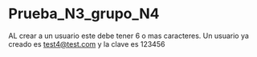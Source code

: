 # Prueba_N3_grupo_N4
AL crear a un usuario este debe tener 6 o mas caracteres. Un usuario ya creado es test4@test.com y la clave es 123456
